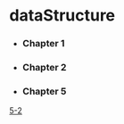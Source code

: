 # dataStructure

- ### Chapter 1



- ### Chapter 2



- ### Chapter 5

[5-2](https://shih-huai-huang.github.io/dataStructure/book/5-2.html)







